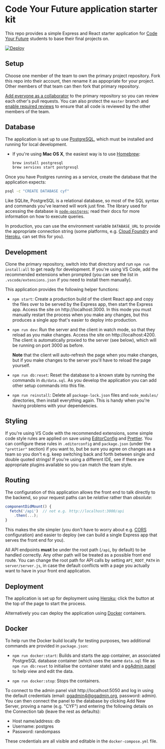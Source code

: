 # Code Your Future application starter kit

This repo provides a simple Express and React starter application for [Code Your
Future][1] students to base their final projects on.

[![Deploy](https://www.herokucdn.com/deploy/button.svg)](https://heroku.com/deploy)

## Setup

Choose one member of the team to own the primary project repository. Fork this
repo into their account, then rename it as appopriate for your project. Other
members of that team can then fork that primary repository.

[Add everyone as a collaborator][2] to the primary repository so you can review
each other's pull requests. You can also protect the `master` branch and [enable
required reviews][3] to ensure that all code is reviewed by the other members of
the team.

## Database

The application is set up to use [PostgreSQL][8], which must be installed and
running for local development.

- If you're using **Mac OS X**, the easiest way is to use [Homebrew][10]:

  ```bash
  brew install postgresql
  brew services start postgresql
  ```

Once you have Postgres running as a service, create the database that the
application expects:

```bash
psql -c "CREATE DATABASE cyf"
```

Like SQLite, PostgreSQL is a relational database, so most of the SQL syntax and
commands you've learned will work just fine. The library used for accessing the
database is [`node-postgres`][9]; read their docs for more information on how to
execute queries.

In production, you can use the environment variable `DATABASE_URL` to provide
the appropriate connection string (some platforms, e.g. [Cloud Foundry][7] and
[Heroku][11], can set this for you).

## Development

Clone the primary repository, switch into that directory and run
`npm run install:all` to get ready for development. If you're using VS Code, add
the recommended extensions when prompted (you can see the list in
`.vscode/extensions.json` if you need to install them manually).

This application provides the following helper functions:

- `npm start`: Create a production build of the client React app and copy the
  files over to be served by the Express app, then start the Express app. Access
  the site on http://localhost:3000. In this mode you must manually restart the
  process when you make any changes, but this produces a single app that's
  easier to deploy into production.

- `npm run dev`: Run the server and the client in watch mode, so that they
  reload as you make changes. Access the site on http://localhost:4200. The
  client is automatically proxied to the server (see below), which will be
  running on port 3000 as before.

  **Note** that the client will auto-refresh the page when you make changes, but
  if you make changes to the server you'll have to reload the page yourself.

- `npm run db:reset`: Reset the database to a known state by running the
  commands in `db/data.sql`. As you develop the application you can add other
  setup commands into this file.

- `npm run reinstall`: Delete all `package-lock.json` files and `node_modules/`
  directories, then install everything again. This is handy when you're having
  problems with your dependencies.

## Styling

If you're using VS Code with the recommended extensions, some simple code style
rules are applied on save using [EditorConfig][5] and [Prettier][6]. You can
configure these rules in `.editorconfig` and `package.json` (under the
`"prettier"` section) if you want to, but be sure you agree on changes as a team
so you don't e.g. keep switching back and forth between single and double quoted
strings! If you're using a different IDE, see if there are appropriate plugins
available so you can match the team style.

## Routing

The configuration of this application allows the front end to talk directly to
the backend, so your request paths can be _relative_ rather than _absolute_:

```javascript
componentDidMount() {
  fetch('/api')  // not e.g. http://localhost:3000/api
    .then(...);
}
```

This makes the site simpler (you don't have to worry about e.g. [CORS][4]
configuration) and easier to deploy (we can build a single Express app that
serves the front end for you).

All API endpoints **must** be under the root path (`/api`, by default) to be
handled correctly. Any other path will be treated as a possible front end route.
You can change the root path for API calls by setting `API_ROOT_PATH` in
`server/server.js`, in case the default conflicts with a page you actually want
to have in your front end application.

## Deployment

The application is set up for deployment using [Heroku][13]; click the button at
the top of the page to start the process.

Alternatively you can deploy the application using [Docker][12] containers.

## Docker

To help run the Docker build locally for testing purposes, two additional
commands are provided in `package.json`:

- `npm run docker:start`: Builds and starts the app container, an associated
  PostgreSQL database container (which uses the same `data.sql` file as
  `npm run db:reset` to initialise the container state) and a [pgAdmin
  panel][14] to help view and edit the data.

- `npm run docker:stop`: Stops the containers.

To connect to the admin panel visit http://localhost:5050 and log in using the
default credentials (email: pgadmin4@pgadmin.org, password: admin). You can then
connect the panel to the database by clicking Add New Server, proving a name
(e.g. "CYF") and entering the following details on the Connection tab (leave the
rest as defaults):

- Host name/address: db
- Username: postgres
- Password: randompass

These credentials are all visible and editable in the `docker-compose.yml` file.

[1]: https://codeyourfuture.io/
[2]:
  https://help.github.com/articles/inviting-collaborators-to-a-personal-repository/
[3]:
  https://help.github.com/articles/enabling-required-reviews-for-pull-requests/
[4]: https://developer.mozilla.org/en-US/docs/Web/HTTP/CORS
[5]: https://EditorConfig.org
[6]: https://prettier.io/
[7]:
  https://docs.cloudfoundry.org/devguide/deploy-apps/environment-variable.html#DATABASE-URL
[8]: https://www.postgresql.org/
[9]: https://node-postgres.com/
[10]: https://brew.sh/
[11]:
  https://devcenter.heroku.com/articles/heroku-postgresql#designating-a-primary-database
[12]: https://www.docker.com/
[13]: https://www.heroku.com/
[14]: https://hub.docker.com/r/dpage/pgadmin4/
